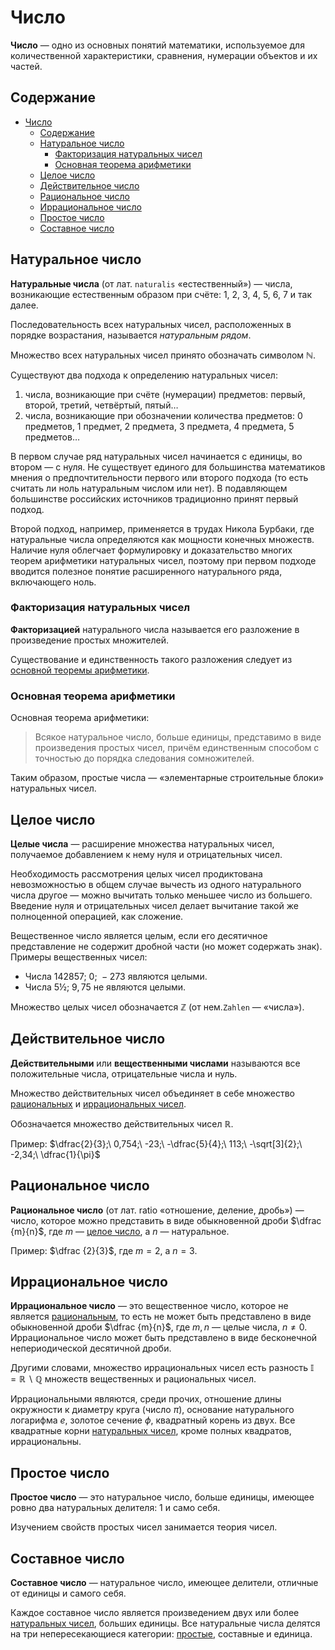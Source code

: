 # Число

**Число** — одно из основных понятий математики, используемое для количественной характеристики, сравнения, нумерации объектов и их частей.

## Содержание

- [Число](#число)
  - [Содержание](#содержание)
  - [Натуральное число](#натуральное-число)
    - [Факторизация натуральных чисел](#факторизация-натуральных-чисел)
    - [Основная теорема арифметики](#основная-теорема-арифметики)
  - [Целое число](#целое-число)
  - [Действительное число](#действительное-число)
  - [Рациональное число](#рациональное-число)
  - [Иррациональное число](#иррациональное-число)
  - [Простое число](#простое-число)
  - [Составное число](#составное-число)

## Натуральное число

**Натуральные числа** (от лат. `naturalis` «естественный») — числа, возникающие естественным образом при счёте: $1,\ 2,\ 3,\ 4,\ 5,\ 6,\ 7$ и так далее.

Последовательность всех натуральных чисел, расположенных в порядке возрастания, называется *натуральным рядом*.

Множество всех натуральных чисел принято обозначать символом $\mathbb{N}$.

Существуют два подхода к определению натуральных чисел:

1) числа, возникающие при счёте (нумерации) предметов: первый, второй, третий, четвёртый, пятый…
2) числа, возникающие при обозначении количества предметов: 0 предметов, 1 предмет, 2 предмета, 3 предмета, 4 предмета, 5 предметов…

В первом случае ряд натуральных чисел начинается с единицы, во втором — с нуля. Не существует единого для большинства математиков мнения о предпочтительности первого или второго подхода (то есть считать ли ноль натуральным числом или нет). В подавляющем большинстве российских источников традиционно принят первый подход.

Второй подход, например, применяется в трудах Никола Бурбаки, где натуральные числа определяются как мощности конечных множеств. Наличие нуля облегчает формулировку и доказательство многих теорем арифметики натуральных чисел, поэтому при первом подходе вводится полезное понятие расширенного натурального ряда, включающего ноль.

### Факторизация натуральных чисел

**Факторизацией** натурального числа называется его разложение в произведение простых множителей.

Существование и единственность такого разложения следует из [основной теоремы арифметики](#основная-теорема-арифметики).

### Основная теорема арифметики

Основная теорема арифметики:

> Всякое натуральное число, больше единицы, представимо в виде произведения простых чисел, причём единственным способом с точностью до порядка следования сомножителей.

Таким образом, простые числа — «элементарные строительные блоки» натуральных чисел.

## Целое число

**Целые числа** — расширение множества натуральных чисел, получаемое добавлением к нему нуля и отрицательных чисел.

Необходимость рассмотрения целых чисел продиктована невозможностью в общем случае вычесть из одного натурального числа другое — можно вычитать только меньшее число из большего. Введение нуля и отрицательных чисел делает вычитание такой же полноценной операцией, как сложение.

Вещественное число является целым, если его десятичное представление не содержит дробной части (но может содержать знак). Примеры вещественных чисел:

- Числа $142857;\ 0;\ −273$ являются целыми.
- Числа $5½;\ 9,75$ не являются целыми.

Множество целых чисел обозначается $\mathbb{Z}$  (от нем.`Zahlen` — «числа»).

## Действительное число

**Действительными** или **вещественными числами** называются все положительные числа, отрицательные числа и нуль.

Множество действительных чисел объединяет в себе множество [рациональных](#рациональное-число) и [иррациональных чисел](#иррациональное-число).

Обозначается множество действительных чисел $\mathbb{R}$.

Пример: $\dfrac{2}{3};\ 0,754;\ -23;\ -\dfrac{5}{4};\ 113;\ -\sqrt[3]{2};\ -2,34;\ \dfrac{1}{\pi}$

## Рациональное число

**Рациональное число** (от лат. ratio «отношение, деление, дробь») — число, которое можно представить в виде обыкновенной дроби $\dfrac {m}{n}$, где $m$ — [целое число](#целое-число), а $n$ — натуральное.

Пример: $\dfrac {2}{3}$, где $m=2$, а $n=3$.

## Иррациональное число

**Иррациональное число** — это вещественное число, которое не является [рациональным](#рациональное-число), то есть не может быть представлено в виде обыкновенной дроби $\dfrac {m}{n}$, где $m, n$ — целые числа, $n \neq 0$. Иррациональное число может быть представлено в виде бесконечной непериодической десятичной дроби.

Другими словами, множество иррациональных чисел есть разность $\mathbb{I} = \mathbb{R} \backslash \mathbb{Q}$ множеств вещественных и рациональных чисел.

Иррациональными являются, среди прочих, отношение длины окружности к диаметру круга (число $\pi$), основание натурального логарифма $e$, золотое сечение $\phi$, квадратный корень из двух. Все квадратные корни [натуральных чисел](#натуральное-число), кроме полных квадратов, иррациональны.

## Простое число

**Простое число** — это натуральное число, больше единицы, имеющее ровно два натуральных делителя: 1 и само себя.

Изучением свойств простых чисел занимается теория чисел.

## Составное число

**Составное число** — натуральное число, имеющее делители, отличные от единицы и самого себя.

Каждое составное число является произведением двух или более [натуральных чисел](#натуральное-число), больших единицы. Все натуральные числа делятся на три непересекающиеся категории: [простые](#простое-число), составные и единица.
